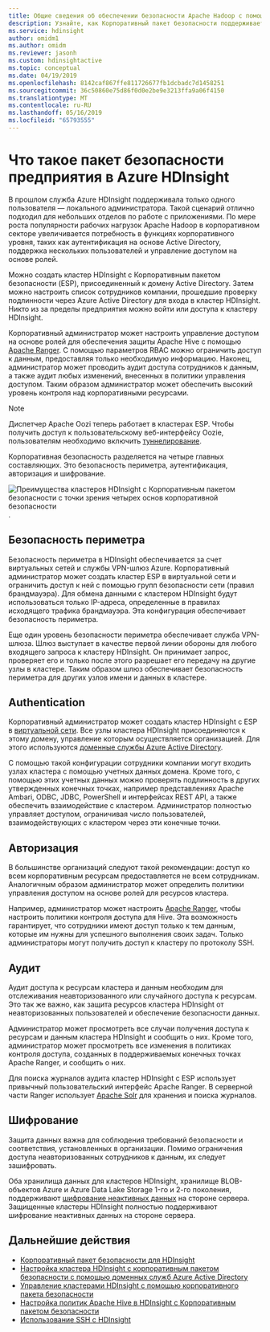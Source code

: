 ```yaml
---
title: Общие сведения об обеспечении безопасности Apache Hadoop с помощью Корпоративного пакета безопасности
description: Узнайте, как Корпоративный пакет безопасности поддерживает четыре основных принципа безопасности предприятия.
ms.service: hdinsight
author: omidm1
ms.author: omidm
ms.reviewer: jasonh
ms.custom: hdinsightactive
ms.topic: conceptual
ms.date: 04/19/2019
ms.openlocfilehash: 8142caf867ffe811726677fb1dcbadc7d1458251
ms.sourcegitcommit: 36c50860e75d86f0d0e2be9e3213ffa9a06f4150
ms.translationtype: MT
ms.contentlocale: ru-RU
ms.lasthandoff: 05/16/2019
ms.locfileid: "65793555"
---
```

# <a name="what-is-enterprise-security-package-in-azure-hdinsight"></a>Что такое пакет безопасности предприятия в Azure HDInsight

В прошлом служба Azure HDInsight поддерживала только одного пользователя — локального администратора. Такой сценарий отлично подходил для небольших отделов по работе с приложениями. По мере роста популярности рабочих нагрузок Apache Hadoop в корпоративном секторе увеличивается потребность в функциях корпоративного уровня, таких как аутентификация на основе Active Directory, поддержка нескольких пользователей и управление доступом на основе ролей. 

Можно создать кластер HDInsight с Корпоративным пакетом безопасности (ESP), присоединенный к домену Active Directory. Затем можно настроить список сотрудников компании, прошедшие проверку подлинности через Azure Active Directory для входа в кластер HDInsight. Никто из за пределы предприятия можно войти или доступа к кластеру HDInsight. 

Корпоративный администратор может настроить управление доступом на основе ролей для обеспечения защиты Apache Hive с помощью [Apache Ranger](https://hortonworks.com/apache/ranger/). С помощью параметров RBAC можно ограничить доступ к данным, предоставляя только необходимую информацию. Наконец, администратор может проводить аудит доступа сотрудников к данным, а также аудит любых изменений, внесенных в политики управления доступом. Таким образом администратор может обеспечить высокий уровень контроля над корпоративными ресурсами.

> [!NOTE]  
> Диспетчер Apache Oozi теперь работает в кластерах ESP. Чтобы получить доступ к пользовательскому веб-интерфейсу Oozie, пользователям необходимо включить [туннелирование](../hdinsight-linux-ambari-ssh-tunnel.md).

Корпоративная безопасность разделяется на четыре главных составляющих. Это безопасность периметра, аутентификация, авторизация и шифрование.

![Преимущества кластеров HDInsight с Корпоративным пакетом безопасности с точки зрения четырех основ корпоративной безопасности](./media/apache-domain-joined-introduction/hdinsight-domain-joined-four-pillars.png).

## <a name="perimeter-security"></a>Безопасность периметра
Безопасность периметра в HDInsight обеспечивается за счет виртуальных сетей и службы VPN-шлюз Azure. Корпоративный администратор может создать кластер ESP в виртуальной сети и ограничить доступ к ней с помощью групп безопасности сети (правил брандмауэра). Для обмена данными с кластером HDInsight будут использоваться только IP-адреса, определенные в правилах исходящего трафика брандмауэра. Эта конфигурация обеспечивает безопасность периметра.

Еще один уровень безопасности периметра обеспечивает служба VPN-шлюза. Шлюз выступает в качестве первой линии обороны для любого входящего запроса к кластеру HDInsight. Он принимает запрос, проверяет его и только после этого разрешает его передачу на другие узлы в кластере. Таким образом шлюз обеспечивает безопасность периметра для других узлов имени и данных в кластере.

## <a name="authentication"></a>Authentication
Корпоративный администратор может создать кластер HDInsight с ESP в [виртуальной сети](https://azure.microsoft.com/services/virtual-network/). Все узлы кластера HDInsight присоединяются к этому домену, управление которым осуществляется организацией. Для этого используются [доменные службы Azure Active Directory](../../active-directory-domain-services/active-directory-ds-overview.md). 

С помощью такой конфигурации сотрудники компании могут входить узлах кластера с помощью учетных данных домена. Кроме того, с помощью этих учетных данных можно проверять подлинность в других утвержденных конечных точках, например представлениях Apache Ambari, ODBC, JDBC, PowerShell и интерфейсах REST API, а также обеспечить взаимодействие с кластером. Администратор полностью управляет доступом, ограничивая число пользователей, взаимодействующих с кластером через эти конечные точки.

## <a name="authorization"></a>Авторизация
В большинстве организаций следуют такой рекомендации: доступ ко всем корпоративным ресурсам предоставляется не всем сотрудникам. Аналогичным образом администратор может определить политики управления доступом на основе ролей для ресурсов кластера. 

Например, администратор может настроить [Apache Ranger](https://hortonworks.com/apache/ranger/), чтобы настроить политики контроля доступа для Hive. Эта возможность гарантирует, что сотрудники имеют доступ только к тем данным, которые им нужны для успешного выполнения своих задач. Только администраторы могут получить доступ к кластеру по протоколу SSH.

## <a name="auditing"></a>Аудит
Аудит доступа к ресурсам кластера и данным необходим для отслеживания неавторизованного или случайного доступа к ресурсам. Это так же важно, как защита ресурсов кластера HDInsight от неавторизованных пользователей и обеспечение безопасности данных. 

Администратор может просмотреть все случаи получения доступа к ресурсам и данным кластера HDInsight и сообщить о них. Кроме того, администратор может просмотреть все изменения в политиках контроля доступа, созданных в поддерживаемых конечных точках Apache Ranger, и сообщить о них. 

Для поиска журналов аудита кластер HDInsight с ESP использует привычный пользовательский интерфейс Apache Ranger. В серверной части Ranger использует [Apache Solr](https://hortonworks.com/apache/solr/) для хранения и поиска журналов.

## <a name="encryption"></a>Шифрование
Защита данных важна для соблюдения требований безопасности и соответствия, установленных в организации. Помимо ограничения доступа неавторизованных сотрудников к данным, их следует зашифровать. 

Оба хранилища данных для кластеров HDInsight, хранилище BLOB-объектов Azure и Azure Data Lake Storage 1-го и 2-го поколения, поддерживают [шифрование неактивных данных](../../storage/common/storage-service-encryption.md) на стороне сервера. Защищенные кластеры HDInsight полностью поддерживают шифрование неактивных данных на стороне сервера.

## <a name="next-steps"></a>Дальнейшие действия

* [Корпоративный пакет безопасности для HDInsight](apache-domain-joined-architecture.md)
* [Настройка кластера HDInsight с корпоративным пакетом безопасности с помощью доменных служб Azure Active Directory](apache-domain-joined-configure.md)
* [Управление кластерами HDInsight с помощью корпоративного пакета безопасности](apache-domain-joined-manage.md)
* [Настройка политик Apache Hive в HDInsight с Корпоративным пакетом безопасности](apache-domain-joined-run-hive.md)
* [Использование SSH с HDInsight](../hdinsight-hadoop-linux-use-ssh-unix.md#domainjoined)

